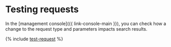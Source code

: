 # Testing requests

In the [management console]({{ link-console-main }}), you can check how a change to the request type and parameters impacts search results.

{% include [test-request](../../_includes/search-api/test-request.md) %}
